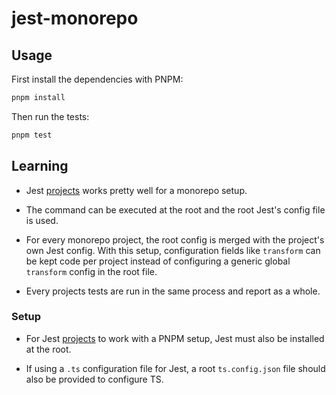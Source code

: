 # jest-monorepo

## Usage

First install the dependencies with PNPM:

```bash
pnpm install
```

Then run the tests:

```bash
pnpm test
```

## Learning

- Jest [projects](https://jestjs.io/docs/configuration#projects-arraystring--projectconfig) works pretty well for a monorepo setup.

- The command can be executed at the root and the root Jest's config file is used.

- For every monorepo project, the root config is merged with the project's own Jest config. With this setup, configuration fields like `transform` can be kept code per project instead of configuring a generic global `transform` config in the root file.

- Every projects tests are run in the same process and report as a whole.

### Setup

- For Jest [projects](https://jestjs.io/docs/configuration#projects-arraystring--projectconfig) to work with a PNPM setup, Jest must also be installed at the root.

- If using a `.ts` configuration file for Jest, a root `ts.config.json` file should also be provided to configure TS.
